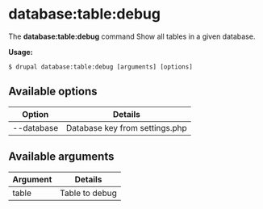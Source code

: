 # database:table:debug
The **database:table:debug** command Show all tables in a given database.

**Usage:**
```
$ drupal database:table:debug [arguments] [options] 
```

## Available options
Option | Details
-------|-------------
--database | Database key from settings.php

## Available arguments
Argument | Details
---------|-------------
table | Table to debug
